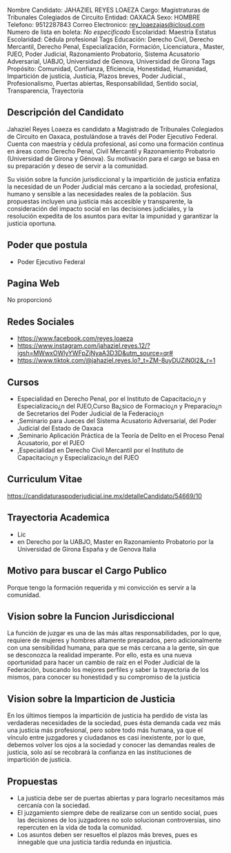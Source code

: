 Nombre Candidato: JAHAZIEL REYES LOAEZA
Cargo: Magistraturas de Tribunales Colegiados de Circuito
Entidad: OAXACA
Sexo: HOMBRE
Telefono: 9512287843
Correo Electronico: rey_loaezajas@icloud.com
Numero de lista en boleta: *No especificado*
Escolaridad: Maestría
Estatus Escolaridad: Cédula profesional
Tags Educación: Derecho Civil, Derecho Mercantil, Derecho Penal, Especialización, Formación, Licenciatura., Master, PJEO, Poder Judicial, Razonamiento Probatorio, Sistema Acusatorio Adversarial, UABJO, Universidad de Genova, Universidad de Girona
Tags Propósito: Comunidad, Confianza, Eficiencia, Honestidad, Humanidad, Impartición de justicia, Justicia, Plazos breves, Poder Judicial., Profesionalismo, Puertas abiertas, Responsabilidad, Sentido social, Transparencia, Trayectoria


## Descripción del Candidato 

Jahaziel Reyes Loaeza es candidato a Magistrado de Tribunales Colegiados de Circuito en Oaxaca, postulándose a través del Poder Ejecutivo Federal. Cuenta con maestría y cédula profesional, así como una formación continua en áreas como Derecho Penal, Civil Mercantil y Razonamiento Probatorio (Universidad de Girona y Génova). Su motivación para el cargo se basa en su preparación y deseo de servir a la comunidad.

Su visión sobre la función jurisdiccional y la impartición de justicia enfatiza la necesidad de un Poder Judicial más cercano a la sociedad, profesional, humano y sensible a las necesidades reales de la población. Sus propuestas incluyen una justicia más accesible y transparente, la consideración del impacto social en las decisiones judiciales, y la resolución expedita de los asuntos para evitar la impunidad y garantizar la justicia oportuna.


## Poder que postula

- Poder Ejecutivo Federal


## Pagina Web

No proporcionó


## Redes Sociales

- https://www.facebook.com/reyes.loaeza
- https://www.instagram.com/jahaziel.reyes.12/?igsh=MWwxOWlyYWFpZjNyaA3D3D&utm_source=qr#
- https://www.tiktok.com/@jahaziel.reyes.lo?_t=ZM-8uyDUZiN0I2&_r=1


## Cursos

- Especialidad en Derecho Penal, por el Instituto de Capacitacio¿n y Especializacio¿n del PJEO,Curso Ba¿sico de Formacio¿n y Preparacio¿n de Secretarios del Poder Judicial de la Federacio¿n
- ,Seminario para Jueces del Sistema Acusatorio Adversarial, del Poder Judicial del Estado de Oaxaca
- ,Seminario Aplicación Práctica de la Teoría de Delito en el Proceso Penal Acusatorio, por el PJEO
- ,Especialidad en Derecho Civil   Mercantil por el Instituto de Capacitacio¿n y Especializacio¿n del PJEO


## Curriculum Vitae

https://candidaturaspoderjudicial.ine.mx/detalleCandidato/54669/10


## Trayectoria Academica

- Lic
- en Derecho por la UABJO, Master en Razonamiento Probatorio por la Universidad de Girona España y de Genova Italia


## Motivo para buscar el Cargo Publico

Porque tengo la formación requerida y mi convicción es servir a la comunidad.


## Vision sobre la Funcion Jurisdiccional

La función de juzgar es una de las más altas responsabilidades, por lo que, requiere de mujeres y hombres altamente preparados, pero adicionalmente con una sensibilidad humana, para que se más cercana a la gente, sin que se desconozca la realidad imperante. Por ello, esta es una nueva oportunidad para hacer un cambio de raíz en el Poder Judicial de la Federación, buscando los mejores perfiles y saber la trayectoria de los mismos, para conocer su honestidad y su compromiso de la justicia


## Vision sobre la Imparticion de Justicia

En los últimos tiempos la impartición de justicia ha perdido de vista las verdaderas necesidades de la sociedad, pues ésta demanda cada vez más una justicia más profesional, pero sobre todo más humana, ya que el vínculo entre juzgadores y ciudadanos es casi inexistente, por lo que, debemos volver los ojos a la sociedad y conocer las demandas reales de justicia, solo así se recobrará la confianza en las instituciones de impartición de justicia.


## Propuestas

- La justicia debe ser de puertas abiertas y para lograrlo necesitamos más cercanía con la sociedad.
- El juzgamiento siempre debe de realizarse con un sentido social, pues las decisiones de los juzgadores no solo solucionan controversias, sino repercuten en la vida de toda la comunidad.
- Los asuntos deben ser resueltos el plazos más breves, pues es innegable que una justicia tardía redunda en injusticia.

